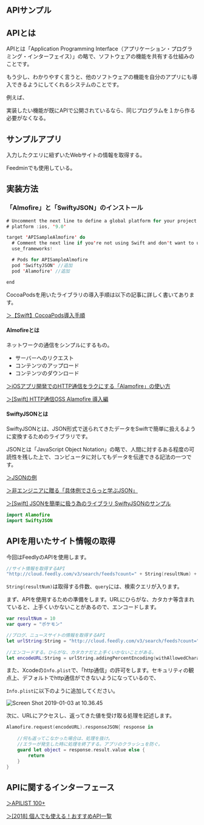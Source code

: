 ## APIサンプル



<h2>APIとは</h2>

APIとは「Application Programming Interface（アプリケーション・プログラミング・インターフェイス）」の略で、ソフトウェアの機能を共有する仕組みのことです。

もう少し、わかりやすく言うと、他のソフトウェアの機能を自分のアプリにも導入できるようにしてくれるシステムのことです。



例えば、





実装したい機能が既にAPIで公開されているなら、同じプログラムを１から作る必要がなくなる。







<h2>サンプルアプリ</h2>

入力したクエリに紐ずいたWebサイトの情報を取得する。

Feedminでも使用している。





<h2>実装方法</h2>

<h3>「Almofire」と「SwiftyJSON」のインストール</h3>

```swift
# Uncomment the next line to define a global platform for your project
# platform :ios, '9.0'

target 'APISampleAlmofire' do
  # Comment the next line if you're not using Swift and don't want to use dynamic frameworks
  use_frameworks!

  # Pods for APISampleAlmofire
  pod 'SwiftyJSON' //追加
  pod 'Alamofire' //追加

end
```

CocoaPodsを用いたライブラリの導入手順は以下の記事に詳しく書いてあります。

<a href = "https://qiita.com/ShinokiRyosei/items/3090290cb72434852460">＞【Swift】CocoaPods導入手順</a>

<h4>Almofireとは</h4>

ネットワークの通信をシンプルにするもの。

- サーバーへのリクエスト
- コンテンツのアップロード
- コンテンツのダウンロード

<a href = "https://www.webprofessional.jp/a-crash-course-on-networking-in-ios/">＞iOSアプリ開発でのHTTP通信をラクにする「Alamofire」の使い方</a>

<a href = "https://dev.classmethod.jp/references/swift-oss-alamofire-1/">＞[Swift] HTTP通信OSS Alamofire 導入編</a>

<h4>SwiftyJSONとは</h4>

SwiftyJSONとは、JSON形式で送られてきたデータをSwiftで簡単に扱えるように変換するためのライブラリです。

JSONとは「JavaScript Object Notation」の略で、人間に対するある程度の可読性を残した上で、コンピュータに対してもデータを伝達できる記法の一つです。

<a href = "http://cloud.feedly.com/v3/search/feeds?count=1&query=togamin.com">＞JSONの例</a>

<a href = "https://dev.classmethod.jp/etc/concrete-example-of-json/">＞非エンジニアに贈る「具体例でさらっと学ぶJSON」</a>

<a href = "">＞[Swift] JSONを簡単に扱う為のライブラリ SwiftyJSONのサンプル</a>

```swift
import Alamofire
import SwiftyJSON
```

<h2>APIを用いたサイト情報の取得</h2>

今回はFeedlyのAPIを使用します。

```swift
//サイト情報を取得するAPI
"http://cloud.feedly.com/v3/search/feeds?count=" + String(resultNum) + "&query=" + query
```

`String(resultNum)`は取得する件数、`query`には、検索クエリが入ります。

まず、APIを使用するための準備をします。URLにひらがな、カタカナ等含まれていると、上手くいかないことがあるので、エンコードします。

```swift
var resultNum = 10
var query = "ポケモン"

//ブログ、ニュースサイトの情報を取得するAPI
let urlString:String = "http://cloud.feedly.com/v3/search/feeds?count=" + String(resultNum) + "&query=" + query
        
//エンコードする。ひらがな、カタカナだと上手くいかないことがある。
let encodeURL:String = urlString.addingPercentEncoding(withAllowedCharacters:NSCharacterSet.urlQueryAllowed)!
```

また、Xcodeの`Info.plist`で、「http通信」の許可をします。セキュリティの観点上、デフォルトでhttp通信ができないようになっているので、

`Info.plist`に以下のように追加してください。

![Screen Shot 2019-01-03 at 10.36.45](/Users/togamiyuki/Desktop/Screen%20Shot%202019-01-03%20at%2010.36.45.png)

次に、URLにアクセスし、返ってきた値を受け取る処理を記述します。

```swift
Alamofire.request(encodeURL).responseJSON{ response in
            
	//何も返ってこなかった場合は、処理を抜け。
    //エラーが発生した時に処理を終了する。アプリのクラッシュを防ぐ。
    guard let object = response.result.value else {
    	return
   	}                                      
}
```







<h2>APIに関するインターフェース</h2>

<a href = "http://smsurf.app-rox.com/api/">＞APILIST 100+</a>

<a href = "https://qiita.com/mikan3rd/items/ba4737023f08bb2ca161">＞[2018] 個人でも使える！おすすめAPI一覧</a>



